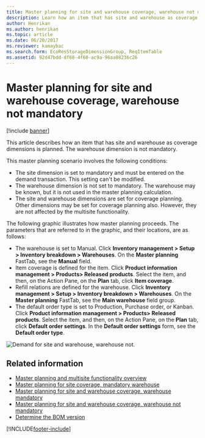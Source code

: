 ```yaml
---
title: Master planning for site and warehouse coverage, warehouse not mandatory
description: Learn how an item that has site and warehouse as coverage dimensions is planned. The warehouse dimension is not mandatory.
author: Henrikan
ms.author: henrikan
ms.topic: article
ms.date: 06/20/2017
ms.reviewer: kamaybac
ms.search.form: EcoResStorageDimensionGroup, ReqItemTable
ms.assetid: 92d47bdd-df68-4f60-ac9a-96aa08236c26
---
```


# Master planning for site and warehouse coverage, warehouse not mandatory

[!include [banner](../includes/banner.md)]

This article describes how an item that has site and warehouse as coverage dimensions is planned. The warehouse dimension is not mandatory.

This master planning scenario involves the following conditions:

-   The site dimension is set to mandatory and must be entered on the demand transaction. This setting can't be modified.
-   The warehouse dimension is not set to mandatory. The warehouse may be known, but it is not used in the master planning calculation.
-   The site and warehouse dimensions are set for coverage planning. Other dimensions may be set for coverage planning also. However, they are not affected by the multisite functionality.

The following graphic illustrates how master planning proceeds. The parameters that are referred to in the graphic, and their locations, are as follows:
-   The warehouse is set to Manual. Click **Inventory management &gt; Setup &gt; Inventory breakdown &gt; Warehouses**. On the **Master planning** FastTab, see the **Manual** field.
-   Item coverage is defined for the item. Click **Product information management &gt; Products&gt; Released products**. Select the item, and then, on the Action Pane, on the **Plan** tab, click **Item coverage**.
-   Refill relations are defined for the warehouse. Click **Inventory management &gt; Setup &gt; Inventory breakdown &gt; Warehouses**. On the **Master planning** FastTab, see the **Main warehouse** field group.
-   The default order type is set to Production, Purchase order, or Kanban. Click **Product information management &gt; Products&gt; Released products**. Select the item, and then, on the Action Pane, on the **Plan** tab, click **Default order settings**. In the **Default order settings** form, see the **Default order type**.

![Demand for site and warehouse, warehouse not.](./media/multisitedemandexplosionscenarioforsiteandwarehousecoveragewarehousenotmandatory.jpg)



## Related information

- [Master planning and multisite functionality overview](master-plan-multisite-functionality.md)
- [Master planning for site coverage, mandatory warehouse](master-plan-site-warehouse-coverage-warehouse-mandatory.md)
- [Master planning for site and warehouse coverage, warehouse mandatory](master-plan-site-coverage-warehouse-mandatory.md)
- [Master planning for site and warehouse coverage, warehouse not mandatory](master-plan-site-coverage-warehouse-not-mandatory.md)
- [Determine the BOM version](master-plan-bom-version-determined.md)





[!INCLUDE[footer-include](../../includes/footer-banner.md)]